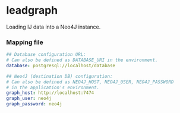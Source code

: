 # leadgraph

Loading IJ data into a Neo4J instance. 


### Mapping file

```yaml
## Database configuration URL:
# Can also be defined as DATABASE_URI in the environment.
database: postgresql://localhost/database

## Neo4J (destination DB) configuration:
# Can also be defined as NEO4J_HOST, NEO4J_USER, NEO4J_PASSWORD
# in the application's environment.
graph_host: http://localhost:7474
graph_user: neo4j
graph_password: neo4j
```
